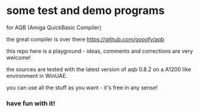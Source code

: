 # some test and demo programs
for AQB (Amiga QuickBasic Compiler)

the great compiler is over there https://github.com/gooofy/aqb

this repo here is a playground - ideas, comments and corrections are very welcome!

the sources are tested with the latest version of aqb 0.8.2
on a A1200 like environment in WinUAE.

you can use all the stuff as you want - it's free in any sense!

### have fun with it!
